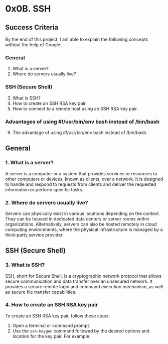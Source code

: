 # 0x0B. SSH

## Success Criteria

By the end of this project, I am able to explain the following concepts without the help of Google:

### General

1. What is a server?
2. Where do servers usually live?

### SSH (Secure Shell)

3. What is SSH?
4. How to create an SSH RSA key pair.
5. How to connect to a remote host using an SSH RSA key pair.

### Advantages of using #!/usr/bin/env bash instead of /bin/bash

6. The advantage of using #!/usr/bin/env bash instead of /bin/bash.

## General

### 1. What is a server?

A server is a computer or a system that provides services or resources to other computers or devices, known as clients, over a network. It is designed to handle and respond to requests from clients and deliver the requested information or perform specific tasks.

### 2. Where do servers usually live?

Servers can physically exist in various locations depending on the context. They can be housed in dedicated data centers or server rooms within organizations. Alternatively, servers can also be hosted remotely in cloud computing environments, where the physical infrastructure is managed by a third-party service provider.

## SSH (Secure Shell)

### 3. What is SSH?

SSH, short for Secure Shell, is a cryptographic network protocol that allows secure communication and data transfer over an unsecured network. It provides a secure remote login and command execution mechanism, as well as secure file transfer capabilities.

### 4. How to create an SSH RSA key pair

To create an SSH RSA key pair, follow these steps:

1. Open a terminal or command prompt.
2. Use the `ssh-keygen` command followed by the desired options and location for the key pair. For example:

